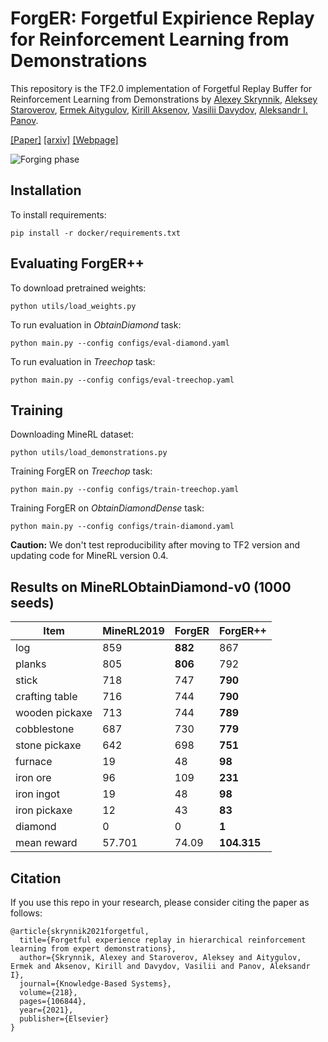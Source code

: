 # ForgER: Forgetful Expirience Replay for Reinforcement Learning from Demonstrations

This repository is the TF2.0 implementation of Forgetful Replay Buffer for Reinforcement Learning from Demonstrations by [Alexey Skrynnik](https://github.com/Tviskaron), [Aleksey Staroverov](https://github.com/alstar8), [Ermek Aitygulov](https://github.com/ermekaitygulov), [Kirill Aksenov](https://github.com/axellkir), [Vasilii Davydov](https://github.com/dexfrost89), [Aleksandr I. Panov](https://github.com/grafft). 


[[Paper]](https://www.sciencedirect.com/science/article/pii/S0950705121001076) [[arxiv]](https://arxiv.org/abs/2006.09939) [[Webpage]](https://sites.google.com/view/forgetful-experience-replay)

![Forging phase](static/forging.png)



## Installation

To install requirements:

```setup
pip install -r docker/requirements.txt
```

## Evaluating ForgER++

To download pretrained weights:
```shell
python utils/load_weights.py
```

To run evaluation in *ObtainDiamond* task:
```shell
python main.py --config configs/eval-diamond.yaml
```

To run evaluation in *Treechop* task: 
```shell
python main.py --config configs/eval-treechop.yaml
```


## Training

Downloading MineRL dataset:

```train
python utils/load_demonstrations.py 
```

Training ForgER on *Treechop* task: 

```train
python main.py --config configs/train-treechop.yaml
```

Training ForgER on *ObtainDiamondDense* task: 

```train
python main.py --config configs/train-diamond.yaml
```
**Caution:** We don't test reproducibility  after moving to TF2 version and updating code for MineRL version 0.4.   


## Results on MineRLObtainDiamond-v0 (1000 seeds)

| Item | MineRL2019 | ForgER | ForgER++|
| --- | --- | --- | --- |
| log | 859 | **882** | 867 |
| planks | 805 | **806** | 792 |
| stick | 718 | 747 | **790** |
| crafting table | 716 | 744 | **790** |
| wooden pickaxe | 713 | 744 | **789** |
| cobblestone | 687 | 730 | **779** |
| stone pickaxe | 642 | 698 | **751** |
| furnace | 19 | 48 | **98** |
| iron ore | 96 | 109 | **231** |
| iron ingot | 19 | 48 | **98** |
| iron pickaxe | 12 | 43 | **83** |
| diamond | 0 | 0 | **1** |
| mean reward | 57.701 | 74.09 | **104.315** |

## Citation
If you use this repo in your research, please consider citing the paper as follows:
```
@article{skrynnik2021forgetful,
  title={Forgetful experience replay in hierarchical reinforcement learning from expert demonstrations},
  author={Skrynnik, Alexey and Staroverov, Aleksey and Aitygulov, Ermek and Aksenov, Kirill and Davydov, Vasilii and Panov, Aleksandr I},
  journal={Knowledge-Based Systems},
  volume={218},
  pages={106844},
  year={2021},
  publisher={Elsevier}
}
```
